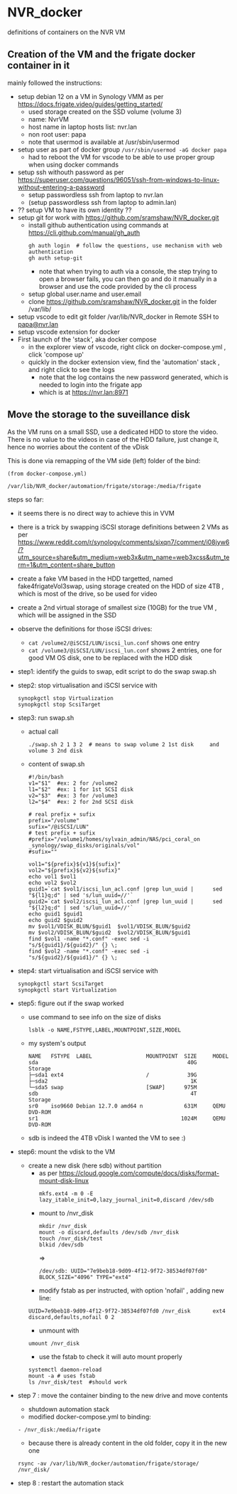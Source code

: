 # NVR_docker
definitions of containers on the NVR VM

## Creation of the VM and the frigate docker container in it
mainly followed the instructions:
- setup debian 12 on a VM in Synology VMM as per https://docs.frigate.video/guides/getting_started/
  - used storage created on the SSD volume (volume 3)
  - name: NvrVM
  - host name in laptop hosts list: nvr.lan
  - non root user: papa
  - note that usermod is available at /usr/sbin/usermod
- setup user as part of docker group
    ```/usr/sbin/usermod -aG docker papa```
  - had to reboot the VM for vscode to be able to use proper group when using docker commands
- setup ssh withouth password as per https://superuser.com/questions/96051/ssh-from-windows-to-linux-without-entering-a-password
  - setup passwordless ssh from laptop to nvr.lan
  - (setup passwordless ssh from laptop to admin.lan)
- ?? setup VM to have its own identity ??
- setup git for work with https://github.com/sramshaw/NVR_docker.git
  - install github authentication using commands at https://cli.github.com/manual/gh_auth
    ``` apt install gh
    gh auth login  # follow the questions, use mechanism with web authentication
    gh auth setup-git
    ```
    - note that when trying to auth via a console, the step trying to open a browser fails, you can then go and do it manually in a browser and use the code provided by the cli process
  - setup global user.name  and user.email
  - clone  https://github.com/sramshaw/NVR_docker.git in the folder /var/lib/
- setup vscode to edit git folder /var/lib/NVR_docker in Remote SSH to papa@nvr.lan
- setup vscode extension for docker
- First launch of the 'stack', aka docker compose
  - in the explorer view of vscode, right click on docker-compose.yml , click 'compose up'
  - quickly in the docker extension view, find the 'automation' stack , and right click to see the logs
    - note that the log contains the new password generated, which is needed to login into the frigate app
    - which is at https://nvr.lan:8971

## Move the storage to the suveillance disk

As the VM runs on a small SSD, use a dedicated HDD to store the video. There is no value to the videos in case of the HDD failure, just change it, hence no worries about the content of the vDisk

This is done via remapping of the VM side (left) folder of the bind:
```
(from docker-compose.yml)

/var/lib/NVR_docker/automation/frigate/storage:/media/frigate
```

steps so far:
- it seems there is no direct way to achieve this in VVM
- there is a trick by swapping iSCSI storage definitions between 2 VMs as per https://www.reddit.com/r/synology/comments/sixqn7/comment/i08jyw6/?utm_source=share&utm_medium=web3x&utm_name=web3xcss&utm_term=1&utm_content=share_button
- create a fake VM based in the HDD targetted, named fake4frigateVol3swap, using storage created on the HDD of size 4TB , which is most of the drive, so be used for video
- create a 2nd virtual storage of smallest size (10GB) for the true VM , which will be assigned in the SSD
- observe the definitions for those iSCSI drives:
    - ``` cat /volume2/@iSCSI/LUN/iscsi_lun.conf ```
        shows one entry
    - ``` cat /volume3/@iSCSI/LUN/iscsi_lun.conf ```
        shows 2 entries, one for good VM OS disk, one to be replaced with the HDD disk
- step1: identify the guids to swap, edit script to do the swap swap.sh
- step2: stop virtualisation and iSCSI service with
  ```
  synopkgctl stop Virtualization
  synopkgctl stop ScsiTarget
  ```
- step3: run swap.sh
  - actual call
    ```
    ./swap.sh 2 1 3 2  # means to swap volume 2 1st disk     and volume 3 2nd disk
    ```
  - content of swap.sh
     ```
     #!/bin/bash  
     v1="$1"  #ex: 2 for /volume2
     l1="$2"  #ex: 1 for 1st SCSI disk
     v2="$3"  #ex: 3 for /volume3
     l2="$4"  #ex: 2 for 2nd SCSI disk
     
     # real prefix + sufix
     prefix="/volume"
     sufix="/@iSCSI/LUN"
     # test prefix + sufix
     #prefix="/volume1/homes/sylvain_admin/NAS/pci_coral_on     _synology/swap_disks/originals/vol"
     #sufix=""
     
     vol1="${prefix}${v1}${sufix}"
     vol2="${prefix}${v2}${sufix}"
     echo vol1 $vol1
     echo vol2 $vol2
     guid1=`cat $vol1/iscsi_lun_acl.conf |grep lun_uuid |      sed "${l1}q;d" | sed 's/lun_uuid=//'`
     guid2=`cat $vol2/iscsi_lun_acl.conf |grep lun_uuid |      sed "${l2}q;d" | sed 's/lun_uuid=//'`
     echo guid1 $guid1
     echo guid2 $guid2
     mv $vol1/VDISK_BLUN/$guid1  $vol1/VDISK_BLUN/$guid2
     mv $vol2/VDISK_BLUN/$guid2  $vol2/VDISK_BLUN/$guid1
     find $vol1 -name "*.conf" -exec sed -i      "s/${guid1}/${guid2}/" {} \;
     find $vol2 -name "*.conf" -exec sed -i      "s/${guid2}/${guid1}/" {} \;
     ```
- step4: start virtualisation and iSCSI service with
  ```
  synopkgctl start ScsiTarget
  synopkgctl start Virtualization
  ```

- step5: figure out if the swap worked
  - use command to see info on the size of disks
    ```
    lsblk -o NAME,FSTYPE,LABEL,MOUNTPOINT,SIZE,MODEL
    ```
  - my system's output
    ```
    NAME   FSTYPE  LABEL                 MOUNTPOINT  SIZE     MODEL
    sda                                               40G     Storage
    ├─sda1 ext4                          /            39G 
    ├─sda2                                             1K 
    └─sda5 swap                          [SWAP]      975M 
    sdb                                                4T     Storage
    sr0    iso9660 Debian 12.7.0 amd64 n             631M     QEMU DVD-ROM
    sr1                                             1024M     QEMU DVD-ROM
    ```
  - sdb is indeed the 4TB vDisk I wanted the VM to see :)
  
- step6: mount the vdisk to the VM
   - create a new disk (here sdb) without partition
     - as per https://cloud.google.com/compute/docs/disks/format-mount-disk-linux
        ```
        mkfs.ext4 -m 0 -E lazy_itable_init=0,lazy_journal_init=0,discard /dev/sdb
        ```
      - mount to /nvr_disk
        ```
        mkdir /nvr_disk
        mount -o discard,defaults /dev/sdb /nvr_disk
        touch /nvr_disk/test
        blkid /dev/sdb
        ```
        =>
        ```
        /dev/sdb: UUID="7e9beb18-9d09-4f12-9f72-38534df07fd0" BLOCK_SIZE="4096" TYPE="ext4"
        ```
      - modify fstab as per instructed, with option 'nofail' , adding new line:
      ```
      UUID=7e9beb18-9d09-4f12-9f72-38534df07fd0 /nvr_disk       ext4    discard,defaults,nofail 0 2
      ```
      - unmount with
      ```
      umount /nvr_disk
      ```
      - use the fstab to check it will auto mount properly
      ```
      systemctl daemon-reload
      mount -a # uses fstab
      ls /nvr_disk/test  #should work
      ```
- step 7 : move the container binding to the new drive and move contents
  - shutdown automation stack
  - modified docker-compose.yml to binding:
  ```
  - /nvr_disk:/media/frigate
  ```
  - because there is already content in the old folder, copy it in the new one
  ```
  rsync -av /var/lib/NVR_docker/automation/frigate/storage/ /nvr_disk/
  ```
- step 8 : restart the automation stack

